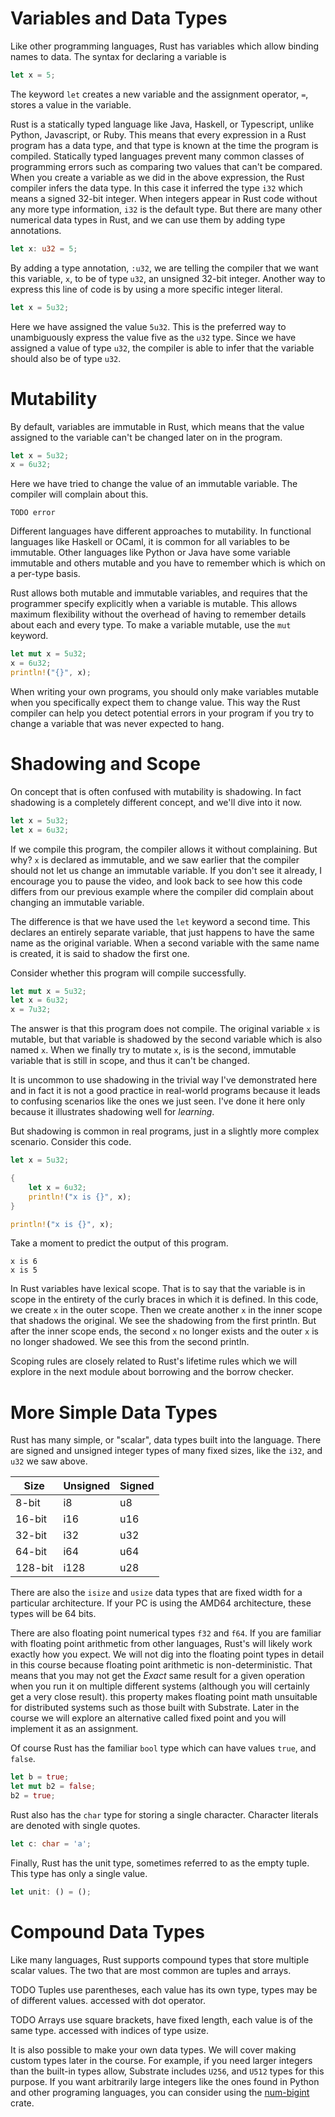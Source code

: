 # Variables and Data Types

Like other programming languages, Rust has variables which allow binding names to data. The syntax for declaring a variable is

```rust
let x = 5;
```

The keyword `let` creates a new variable and the assignment operator, `=`, stores a value in the variable.

Rust is a statically typed language like Java, Haskell, or Typescript, unlike Python, Javascript, or Ruby. This means that every expression in a Rust program has a data type, and that type is known at the time the program is compiled. Statically typed languages prevent many common classes of programming errors such as comparing two values that can't be compared. When you create a variable as we did in the above expression, the Rust compiler infers the data type. In this case it inferred the type `i32` which means a signed 32-bit integer. When integers appear in Rust code without any more type information, `i32` is the default type. But there are many other numerical data types in Rust, and we can use them by adding type annotations.

```rust
let x: u32 = 5;
```

By adding a type annotation, `:u32`, we are telling the compiler that we want this variable, `x`, to be of type `u32`, an unsigned 32-bit integer. Another way to express this line of code is by using a more specific integer literal.

```rust
let x = 5u32;
```

Here we have assigned the value `5u32`. This is the preferred way to unambiguously express the value five as the `u32` type. Since we have assigned a value of type `u32`, the compiler is able to infer that the variable should also be of type `u32`.



# Mutability

By default, variables are immutable in Rust, which means that the value assigned to the variable can't be changed later on in the program.

```rust
let x = 5u32;
x = 6u32;
```

Here we have tried to change the value of an immutable variable. The compiler will complain about this.

```
TODO error
```

Different languages have different approaches to mutability. In functional languages like Haskell or OCaml, it is common for all variables to be immutable. Other languages like Python or Java have some variable immutable and others mutable and you have to remember which is which on a per-type basis.

Rust allows both mutable and immutable variables, and requires that the programmer specify explicitly when a variable is mutable. This allows maximum flexibility without the overhead of having to remember details about each and every type. To make a variable mutable, use the `mut` keyword.

```rust
let mut x = 5u32;
x = 6u32;
println!("{}", x);
```

When writing your own programs, you should only make variables mutable when you specifically expect them to change value. This way the Rust compiler can help you detect potential errors in your program if you try to change a variable that was never expected to hang.

# Shadowing and Scope

On concept that is often confused with mutability is shadowing. In fact shadowing is a completely different concept, and we'll dive into it now.

```rust
let x = 5u32;
let x = 6u32;
```

If we compile this program, the compiler allows it without complaining. But why? `x` is declared as immutable, and we saw earlier that the compiler should not let us change an immutable variable. If you don't see it already, I encourage you to pause the video, and look back to see how this code differs from our previous example where the compiler did complain about changing an immutable variable.

<!--pause for a second for learners to consider -->

The difference is that we have used the `let` keyword a second time. This declares an entirely separate variable, that just happens to have the same name as the original variable. When a second variable with the same name is created, it is said to shadow the first one.

Consider whether this program will compile successfully.

```rust
let mut x = 5u32;
let x = 6u32;
x = 7u32;
```

<!-- pause -->

The answer is that this program does not compile. The original variable `x` is mutable, but that variable is shadowed by the second variable which is also named `x`. When we finally try to mutate `x`, is is the second, immutable variable that is still in scope, and thus it can't be changed.

It is uncommon to use shadowing in the trivial way I've demonstrated here and in fact it is not a good practice in real-world programs because it leads to confusing scenarios like the ones we just seen. I've done it here only because it illustrates shadowing well for _learning_. 

But shadowing is common in real programs, just in a slightly more complex scenario. Consider this code.

```rust
let x = 5u32;

{
    let x = 6u32;
    println!("x is {}", x);
}

println!("x is {}", x);
```

Take a moment to predict the output of this program.

```
x is 6
x is 5
```

In Rust variables have lexical scope. That is to say that the variable is in scope in the entirety of the curly braces in which it is defined. In this code, we create `x` in the outer scope. Then we create another `x` in the inner scope that shadows the original. We see the shadowing from the first println. But after the inner scope ends, the second `x` no longer exists and the outer `x` is no longer shadowed. We see this from the second println.

Scoping rules are closely related to Rust's lifetime rules which we will explore in the next module about borrowing and the borrow checker.


# More Simple Data Types

Rust has many simple, or "scalar", data types built into the language. There are signed and unsigned integer types of many fixed sizes, like the `i32`, and `u32` we saw above.

| Size | Unsigned | Signed |
| ---- | ----- | ----- |
| 8-bit| i8 | u8 |
| 16-bit | i16 | u16 |
| 32-bit | i32 | u32 |
| 64-bit | i64 | u64 |
| 128-bit | i128 | u28 |

There are also the `isize` and `usize` data types that are fixed width for a particular architecture. If your PC is using the AMD64 architecture, these types will be 64 bits.

There are also floating point numerical types `f32` and `f64`. If you are familiar with floating point arithmetic from other languages, Rust's will likely work exactly how you expect. We will not dig into the floating point types in detail in this course because floating point arithmetic is non-deterministic. That means that you may not get the _Exact_ same result for a given operation when you run it on multiple different systems (although you will certainly get a very close result). this property makes floating point math unsuitable for distributed systems such as those built with Substrate. Later in the course we will explore an alternative called fixed point and you will implement it as an assignment.

Of course Rust has the familiar `bool` type which can have values `true`, and `false`.

```rust
let b = true;
let mut b2 = false;
b2 = true;
```

Rust also has the `char` type for storing a single character. Character literals are denoted with single quotes.

```rust
let c: char = 'a';
```

Finally, Rust has the unit type, sometimes referred to as the empty tuple. This type has only a single value.

```rust
let unit: () = ();
```

# Compound Data Types

Like many languages, Rust supports compound types that store multiple scalar values. The two that are most common are tuples and arrays.

TODO Tuples use parentheses, each value has its own type, types may be of different values. accessed with dot operator.

TODO Arrays use square brackets, have fixed length, each value is of the same type. accessed with indices of type usize.

It is also possible to make your own data types. We will cover making custom types later in the course. For example, if you need larger integers than the built-in types allow, Substrate includes `U256`, and `U512` types for this purpose. If you want arbitrarily large integers like the ones found in Python and other programing languages, you can consider using the [num-bigint](https://crates.io/crates/num-bigint) crate.